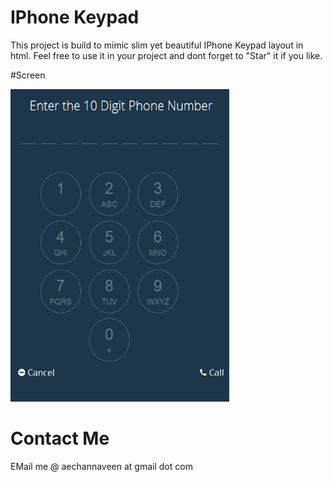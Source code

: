 # IPhone Keypad

This project is build to mimic slim yet beautiful IPhone Keypad layout in html.
Feel free to use it in your project and dont forget to "Star" it if you like.

#Screen

<img src="https://raw.githubusercontent.com/naveen09/Iphone-Keypad/master/keypad_screen.png" width="350px" height="500px" />

# Contact Me
EMail me @ aechannaveen at gmail dot com
